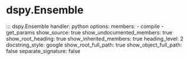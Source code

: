 # dspy.Ensemble

::: dspy.Ensemble
    handler: python
    options:
        members:
            - compile
            - get_params
        show_source: true
        show_undocumented_members: true
        show_root_heading: true
        show_inherited_members: true
        heading_level: 2
        docstring_style: google
        show_root_full_path: true
        show_object_full_path: false
        separate_signature: false
